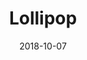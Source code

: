 ---
title: Lollipop
date: '2018-10-07'
thumb_image: images/mar-3yo/lollipop.jpg
thumb_image_alt: Lollipop
image: images/mar-3yo/lollipop.jpg
image_alt: Lollipop
template: project
---	